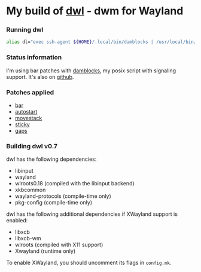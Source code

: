 # My build of [dwl](https://codeberg.org/dwl/dwl) - dwm for Wayland

### Running dwl
```sh
alias dl="exec ssh-agent ${HOME}/.local/bin/damblocks | /usr/local/bin/dwl"
```

### Status information
I'm using bar patches with [damblocks](https://codeberg.org/unixchad/damblocks), my posix script with signaling support. It's also on [github](https://github.com/gnuunixchad/damblocks).

### Patches applied
- [bar](https://codeberg.org/dwl/dwl-patches/patch/bar)
- [autostart](https://codeberg.org/dwl/dwl-patches/patch/autostart)
- [movestack](https://codeberg.org/dwl/dwl-patches/patch/movestack)
- [sticky](https://codeberg.org/dwl/dwl-patches/patch/sticky)
- [gaps](https://codeberg.org/dwl/dwl-patches/patch/gaps)

### Building dwl v0.7
dwl has the following dependencies:
- libinput
- wayland
- wlroots0.18 (compiled with the libinput backend)
- xkbcommon
- wayland-protocols (compile-time only)
- pkg-config (compile-time only)

dwl has the following additional dependencies if XWayland support is enabled:
- libxcb
- libxcb-wm
- wlroots (compiled with X11 support)
- Xwayland (runtime only)

To enable XWayland, you should uncomment its flags in `config.mk`.
